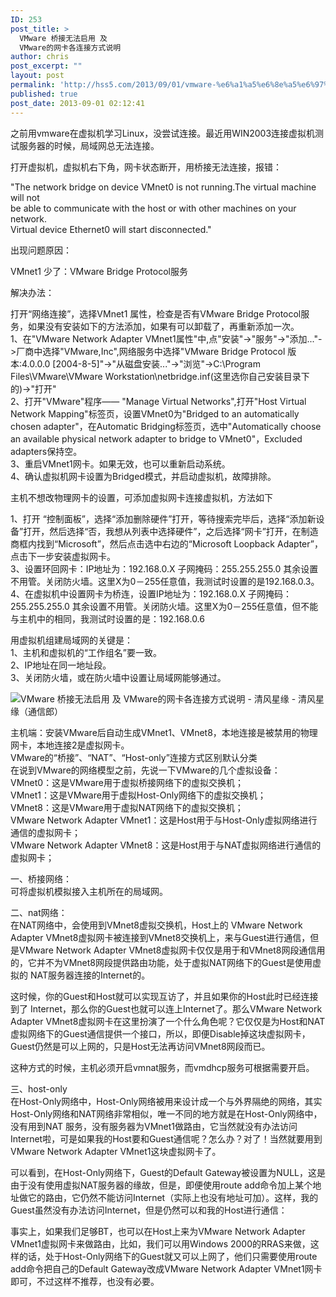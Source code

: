 ```yaml
---
ID: 253
post_title: >
  VMware 桥接无法启用 及
  VMware的网卡各连接方式说明
author: chris
post_excerpt: ""
layout: post
permalink: 'http://hss5.com/2013/09/01/vmware-%e6%a1%a5%e6%8e%a5%e6%97%a0%e6%b3%95%e5%90%af%e7%94%a8-%e5%8f%8a-vmware%e7%9a%84%e7%bd%91%e5%8d%a1%e5%90%84%e8%bf%9e%e6%8e%a5%e6%96%b9%e5%bc%8f%e8%af%b4%e6%98%8e/'
published: true
post_date: 2013-09-01 02:12:41
---
```

<p>之前用vmware在虚拟机学习Linux，没尝试连接。最近用WIN2003连接虚拟机测试服务器的时候，局域网总无法连接。  <p>打开虚拟机，虚拟机右下角，网卡状态断开，用桥接无法连接，报错： <p>"The network bridge on device VMnet0 is not running.The virtual machine will not<br>be able to communicate with the host or with other machines on your network.<br>Virtual device Ethernet0 will start disconnected." <p>出现问题原因： <p>VMnet1 少了：VMware Bridge Protocol服务 <p>解决办法： <p>打开“网络连接”，选择VMnet1 属性，检查是否有VMware Bridge Protocol服务，如果没有安装如下的方法添加，如果有可以卸载了，再重新添加一次。<br>1、在"VMware Network Adapter VMnet1属性"中,点"安装"-&gt;"服务"-&gt;"添加..."-&gt;厂商中选择"VMware,Inc",网络服务中选择"VMware Bridge Protocol 版本:4.0.0.0 [2004-8-5]"-&gt;"从磁盘安装..."-&gt;"浏览"-&gt;C:\Program Files\VMware\VMware Workstation\netbridge.inf(这里选你自己安装目录下的)-&gt;"打开"<br>2、打开"VMware"程序—— "Manage Virtual Networks",打开"Host Virtual Network Mapping"标签页，设置VMnet0为"Bridged to an automatically chosen adapter"，在Automatic Bridging标签页，选中"Automatically choose an available physical network adapter to bridge to VMnet0"，Excluded adapters保持空。<br>3、重启VMnet1网卡。如果无效，也可以重新启动系统。<br>4、确认虚拟机网卡设置为Bridged模式，并启动虚拟机，故障排除。 <p>主机不想改物理网卡的设置，可添加虚拟网卡连接虚拟机，方法如下 <p>1、打开 “控制面板”，选择“添加删除硬件”打开，等待搜索完毕后，选择“添加新设备”打开，然后选择“否，我想从列表中选择硬件”，之后选择“网卡”打开，在制造商框内找到“Microsoft”，然后点击选中右边的“Microsoft Loopback Adapter”，点击下一步安装虚拟网卡。<br>3、设置环回网卡：IP地址为：192.168.0.X 子网掩码：255.255.255.0 其余设置不用管。关闭防火墙。这里X为0－255任意值，我测试时设置的是192.168.0.3。<br>4、在虚拟机中设置网卡为桥连，设置IP地址为：192.168.0.X 子网掩码：255.255.255.0 其余设置不用管。关闭防火墙。这里X为0－255任意值，但不能与主机中的相同，我测试时设置的是：192.168.0.6 <p>用虚拟机组建局域网的关键是：<br>1、主机和虚拟机的“工作组名”要一致。<br>2、IP地址在同一地址段。<br>3、关闭防火墙，或在防火墙中设置让局域网能够通过。 <p><img alt="VMware 桥接无法启用 及 VMware的网卡各连接方式说明 - 清风星缘 - 清风星缘（通信郎）" src="http://img.ph.126.net/GeA-qKOLIoOyBZ5DJIA8Ng==/3261169080170896161.jpg"> <p> 主机端：安装VMware后自动生成VMnet1、VMnet8，本地连接是被禁用的物理网卡，本地连接2是虚拟网卡。<br>VMware的“桥接”、“NAT”、“Host-only”连接方式区别默认分类<br>在说到VMware的网络模型之前，先说一下VMware的几个虚拟设备：<br>VMnet0：这是VMware用于虚拟桥接网络下的虚拟交换机；<br>VMnet1：这是VMware用于虚拟Host-Only网络下的虚拟交换机；<br>VMnet8：这是VMware用于虚拟NAT网络下的虚拟交换机；<br>VMware Network Adapter VMnet1：这是Host用于与Host-Only虚拟网络进行通信的虚拟网卡；<br>VMware Network Adapter VMnet8：这是Host用于与NAT虚拟网络进行通信的虚拟网卡； <p>一、桥接网络：<br>可将虚拟机模拟接入主机所在的局域网。 <p>二、nat网络：<br>在NAT网络中，会使用到VMnet8虚拟交换机，Host上的 VMware Network Adapter VMnet8虚拟网卡被连接到VMnet8交换机上，来与Guest进行通信，但是VMware Network Adapter VMnet8虚拟网卡仅仅是用于和VMnet8网段通信用的，它并不为VMnet8网段提供路由功能，处于虚拟NAT网络下的Guest是使用虚拟的 NAT服务器连接的Internet的。 <p>这时候，你的Guest和Host就可以实现互访了，并且如果你的Host此时已经连接到了 Internet，那么你的Guest也就可以连上Internet了。那么VMware Network Adapter VMnet8虚拟网卡在这里扮演了一个什么角色呢？它仅仅是为Host和NAT虚拟网络下的Guest通信提供一个接口，所以，即便Disable掉这块虚拟网卡，Guest仍然是可以上网的，只是Host无法再访问VMnet8网段而已。 <p>这种方式的时候，主机必须开启vmnat服务，而vmdhcp服务可根据需要开启。 <p>三、host-only<br>在Host-Only网络中，Host-Only网络被用来设计成一个与外界隔绝的网络，其实Host-Only网络和NAT网络非常相似，唯一不同的地方就是在Host-Only网络中，没有用到NAT 服务，没有服务器为VMnet1做路由，它当然就没有办法访问Internet啦，可是如果我的Host要和Guest通信呢？怎么办？对了！当然就要用到VMware Network Adapter VMnet1这块虚拟网卡了。 <p>可以看到，在Host-Only网络下，Guest的Default Gateway被设置为NULL，这是由于没有使用虚拟NAT服务器的缘故，但是，即便使用route add命令加上某个地址做它的路由，它仍然不能访问Internet（实际上也没有地址可加）。这样，我的Guest虽然没有办法访问Internet，但是仍然可以和我的Host进行通信： <p>事实上，如果我们足够BT，也可以在Host上来为VMware Network Adapter VMnet1虚拟网卡来做路由，比如，我们可以用Windows 2000的RRAS来做，这样的话，处于Host-Only网络下的Guest就又可以上网了，他们只需要使用route add命令把自己的Default Gateway改成VMware Network Adapter VMnet1网卡即可，不过这样不推荐，也没有必要。